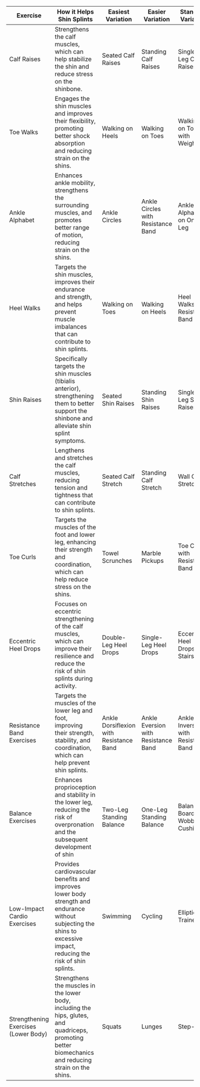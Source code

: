 | Exercise                            | How it Helps Shin Splints                                                                                                                              | Easiest Variation                     | Easier Variation                     | Standard Variation                   | Harder Variation                     | Hardest Variation                    |
|-------------------------------------|------------------------------------------------------------------------------------------------------------------------------------------------------|---------------------------------------|--------------------------------------|--------------------------------------|--------------------------------------|--------------------------------------|
| Calf Raises                         | Strengthens the calf muscles, which can help stabilize the shin and reduce stress on the shinbone.                                                    | Seated Calf Raises                    | Standing Calf Raises                  | Single-Leg Calf Raises                | Calf Raises with Weight               | Jumping Calf Raises                   |
| Toe Walks                           | Engages the shin muscles and improves their flexibility, promoting better shock absorption and reducing strain on the shins.                       | Walking on Heels                       | Walking on Toes                       | Walking on Toes with Weight           | Single-Leg Toe Walks                  | Toe Running                          |
| Ankle Alphabet                      | Enhances ankle mobility, strengthens the surrounding muscles, and promotes better range of motion, reducing strain on the shins.                    | Ankle Circles                          | Ankle Circles with Resistance Band    | Ankle Alphabet on One Leg             | Ankle Alphabet with Eyes Closed       | Ankle Alphabet on Unstable Surface    |
| Heel Walks                          | Targets the shin muscles, improves their endurance and strength, and helps prevent muscle imbalances that can contribute to shin splints.              | Walking on Toes                        | Walking on Heels                      | Heel Walks with Resistance Band       | Single-Leg Heel Walks                 | Heel Running                         |
| Shin Raises                         | Specifically targets the shin muscles (tibialis anterior), strengthening them to better support the shinbone and alleviate shin splint symptoms.       | Seated Shin Raises                     | Standing Shin Raises                  | Single-Leg Shin Raises                | Shin Raises with Resistance Band      | Plyometric Shin Raises                |
| Calf Stretches                      | Lengthens and stretches the calf muscles, reducing tension and tightness that can contribute to shin splints.                                        | Seated Calf Stretch                    | Standing Calf Stretch                 | Wall Calf Stretch                     | Calf Stretch with Towel               | Elevated Calf Stretch                 |
| Toe Curls                           | Targets the muscles of the foot and lower leg, enhancing their strength and coordination, which can help reduce stress on the shins.                  | Towel Scrunches                        | Marble Pickups                        | Toe Curls with Resistance Band        | Single-Leg Toe Curls                  | Toe Curls on Unstable Surface         |
| Eccentric Heel Drops                | Focuses on eccentric strengthening of the calf muscles, which can improve their resilience and reduce the risk of shin splints during activity.         | Double-Leg Heel Drops                  | Single-Leg Heel Drops                 | Eccentric Heel Drops on Stairs        | Heel Drops with Weight                | Plyometric Heel Drops                 |
| Resistance Band Exercises           | Targets the muscles of the lower leg and foot, improving their strength, stability, and coordination, which can help prevent shin splints.              | Ankle Dorsiflexion with Resistance Band | Ankle Eversion with Resistance Band   | Ankle Inversion with Resistance Band  | Ankle Plantarflexion with Resistance Band | Resistance Band Jumping               |
| Balance Exercises                   | Enhances proprioception and stability in the lower leg, reducing the risk of overpronation and the subsequent development of shin                       | Two-Leg Standing Balance                | One-Leg Standing Balance              | Balance Board or Wobble Cushion        | Balance Exercises with Eyes Closed    | Dynamic Balance Exercises             |
| Low-Impact Cardio Exercises         | Provides cardiovascular benefits and improves lower body strength and endurance without subjecting the shins to excessive impact, reducing the risk of shin splints. | Swimming                              | Cycling                              | Elliptical Trainer                    | Stair Climbing                        | Jumping Rope                         |
| Strengthening Exercises (Lower Body) | Strengthens the muscles in the lower body, including the hips, glutes, and quadriceps, promoting better biomechanics and reducing strain on the shins.            | Squats                                | Lunges                               | Step-Ups                             | Bulgarian Split Squats                | Pistol Squats                        |